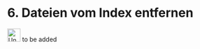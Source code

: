 # 6. Dateien vom Index entfernen
<!-- git ls-files -->
<!-- git rm --cached file.txt -->
<!-- ist etwas anderes, als gestagete Dateien aus dem Stage-Bereich zu entfernen: git restore --staged file.txt >>> damit bleibt die Datei weiter getracked: Sie wird entweder auf den letzten Stand aus einem vorigen Commit zurückgesetzt oder auf den Working Tree-Zustand, falls kein früherer Commit existiert -->

<img src="../../images/under-construction_symbol.png" alt="Under Construction" width="30" /> to be added
